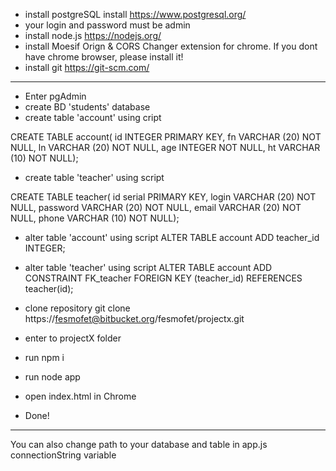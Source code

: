 
* install postgreSQL install https://www.postgresql.org/ 
* your login and password must be admin
* install node.js https://nodejs.org/
* install Moesif Orign & CORS Changer extension for chrome. If you dont have chrome browser, please install it!
* install git https://git-scm.com/
--- 

* Enter pgAdmin
* create BD 'students' database
* create table 'account' using cript

CREATE TABLE account(
id INTEGER PRIMARY KEY,
fn VARCHAR (20) NOT NULL,
ln VARCHAR (20) NOT NULL,
age INTEGER  NOT NULL,
ht VARCHAR (10) NOT NULL);

* create table 'teacher' using script

CREATE TABLE teacher(
id serial PRIMARY KEY,
login VARCHAR (20) NOT NULL,
password VARCHAR (20) NOT NULL,
email VARCHAR (20) NOT NULL,
phone VARCHAR (10) NOT NULL);  

* alter table 'account' using script
  ALTER TABLE account
  ADD teacher_id INTEGER;
* alter table 'teacher' using script
ALTER TABLE account
ADD CONSTRAINT FK_teacher
FOREIGN KEY (teacher_id) REFERENCES teacher(id);

* clone repository git clone https://fesmofet@bitbucket.org/fesmofet/projectx.git
* enter to projectX folder
* run npm i
* run node app
* open index.html in Chrome
* Done!

---
You can also change path to your database and table in app.js connectionString variable



